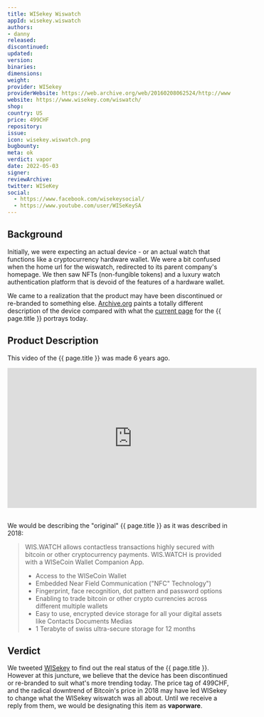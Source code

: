 ```yaml
---
title: WISekey Wiswatch
appId: wisekey.wiswatch
authors:
- danny
released: 
discontinued: 
updated: 
version: 
binaries: 
dimensions:
weight: 
provider: WISekey
providerWebsite: https://web.archive.org/web/20160208062524/http://www.wis.watch/
website: https://www.wisekey.com/wiswatch/
shop: 
country: US
price: 499CHF
repository: 
issue: 
icon: wisekey.wiswatch.png
bugbounty: 
meta: ok
verdict: vapor
date: 2022-05-03
signer: 
reviewArchive: 
twitter: WISeKey
social:
  - https://www.facebook.com/wisekeysocial/
  - https://www.youtube.com/user/WISeKeySA
---
```


## Background 

Initially, we were expecting an actual device - or an actual watch that functions like a cryptocurrency hardware wallet. We were a bit confused when the home url for the wiswatch, redirected to its parent company's homepage. We then saw NFTs (non-fungible tokens) and a luxury watch authentication platform that is devoid of the features of a hardware wallet. 

We came to a realization that the product may have been discontinued or re-branded to something else. [Archive.org](https://web.archive.org/web/20160208062524/http://www.wis.watch/) paints a totally different description of the device compared with what the [current page](https://www.wisekey.com/wiswatch/) for the {{ page.title }} portrays today.  

## Product Description 

This video of the {{ page.title }} was made 6 years ago.

<iframe width="560" height="315" src="https://www.youtube.com/embed/0CKyjxPE42Y" title="YouTube video player" frameborder="0" allow="accelerometer; autoplay; clipboard-write; encrypted-media; gyroscope; picture-in-picture" allowfullscreen></iframe><br /><br />

We would be describing the "original" {{ page.title }} as it was described in 2018: 

> WIS.WATCH allows contactless transactions highly secured with bitcoin or other cryptocurrency payments. WIS.WATCH is provided with a WISeCoin Wallet Companion App.
>
> - Access to the WISeCoin Wallet
> - Embedded Near Field Communication ("NFC" Technology")
> - Fingerprint, face recognition, dot pattern and password options
> - Enabling to trade bitcoin or other crypto currencies across different multiple wallets
> - Easy to use, encrypted device storage for all your digital assets like Contacts Documents Medias
> - 1 Terabyte of swiss ultra-secure storage for 12 months

## Verdict 

We tweeted [WISekey](https://twitter.com/BitcoinWalletz/status/1518487520904101888) to find out the real status of the {{ page.title }}. However at this juncture, we believe that the device has been discontinued or re-branded to suit what's more trending today. The price tag of 499CHF, and the radical downtrend of Bitcoin's price in 2018 may have led WISekey to change what the WISekey wiswatch was all about. Until we receive a reply from them, we would be designating this item as **vaporware**.

 


